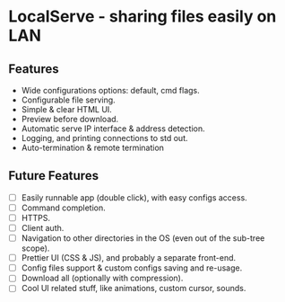 # LocalServe - sharing files easily on LAN

## Features

* Wide configurations options: default, cmd flags.
* Configurable file serving.
* Simple & clear HTML UI.
* Preview before download.
* Automatic serve IP interface & address detection.
* Logging, and printing connections to std out.
* Auto-termination & remote termination


## Future Features

* [ ] Easily runnable app (double click), with easy configs access.
* [ ] Command completion.
* [ ] HTTPS.
* [ ] Client auth.
* [ ] Navigation to other directories in the OS (even out of the sub-tree scope).
* [ ] Prettier UI (CSS & JS), and probably a separate front-end.
* [ ] Config files support & custom configs saving and re-usage.
* [ ] Download all (optionally with compression).
* [ ] Cool UI related stuff, like animations, custom cursor, sounds.
